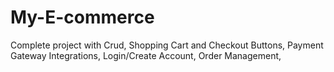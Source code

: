 # My-E-commerce
Complete project with Crud, Shopping Cart and Checkout Buttons, Payment Gateway Integrations, Login/Create Account, Order Management, 

